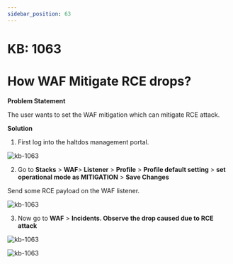```yaml
---
sidebar_position: 63
---
```


# KB: 1063


# How WAF Mitigate RCE drops?

**Problem Statement**

The user wants to set the WAF mitigation which can mitigate RCE attack.

**Solution**

1. First log into the haltdos management portal.

![kb-1063](/tutorials/proflogin.png)

2. Go to **Stacks** > **WAF**> **Listener** > **Profile** > **Profile default setting** > **set operational mode as MITIGATION** > **Save Changes**

Send some RCE payload on the WAF listener.

![kb-1063](/tutorials/rce.png)

3. Now go to **WAF** > **Incidents. Observe the drop caused due to RCE attack**

![kb-1063](/tutorials/rce1.png)

![kb-1063](/tutorials/rce01.png)






